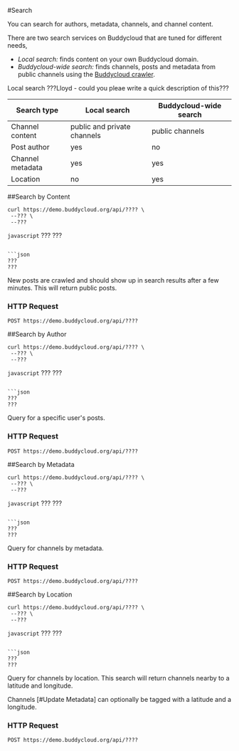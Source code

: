 #Search

You can search for authors, metadata, channels, and channel content.

There are two search services on Buddycloud that are tuned for different needs,

- *Local search:* finds content on your own Buddycloud domain.
- *Buddycloud-wide search:* finds channels, posts and metadata from public channels using the [Buddycloud crawler](https://github.com/buddycloud/channel-directory).

Local search 
???Lloyd - could you pleae write a quick description of this???

Search type      | Local search | Buddycloud-wide search
-----------------|--------------|------------------------
Channel content  | public and private channels | public channels
Post author      | yes          | no
Channel metadata | yes          | yes
Location         | no           | yes

##Search by Content
```shell
curl https://demo.buddycloud.org/api/???? \
 --??? \
 --???
```

```javascript```
???
???
```

```json
???
???
```

New posts are crawled and should show up in search results after a few minutes. This will return public posts.

### HTTP Request
`POST https://demo.buddycloud.org/api/????`

##Search by Author
```shell
curl https://demo.buddycloud.org/api/???? \
 --??? \
 --???
```

```javascript```
???
???
```

```json
???
???
```

Query for a specific user's posts.

### HTTP Request
`POST https://demo.buddycloud.org/api/????`


##Search by Metadata

```shell
curl https://demo.buddycloud.org/api/???? \
 --??? \
 --???
```

```javascript```
???
???
```

```json
???
???
```

Query for channels by metadata.

### HTTP Request
`POST https://demo.buddycloud.org/api/????`

##Search by Location

```shell
curl https://demo.buddycloud.org/api/???? \
 --??? \
 --???
```

```javascript```
???
???
```

```json
???
???
```

Query for channels by location. This search will return channels nearby to a latitude and longitude.

<aside>Channels [#Update Metadata] can optionally be tagged with a latitude and a longitude.</aside>

### HTTP Request
`POST https://demo.buddycloud.org/api/????`
